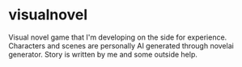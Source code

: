 # visualnovel
Visual novel game that I'm developing on the side for experience.
Characters and scenes are personally AI generated through novelai generator. 
Story is written by me and some outside help.

